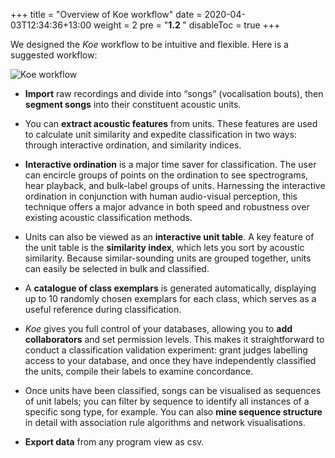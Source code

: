 +++
title = "Overview of Koe workflow"
date = 2020-04-03T12:34:36+13:00
weight = 2
pre = "<b>1.2 </b>"
disableToc = true
+++

We designed the _Koe_  workflow to be intuitive and flexible. Here is a suggested workflow:
 
![_Koe_ workflow](https://i.ibb.co/w4tNkZ5/workflow-SMALL.png)

* **Import** raw recordings and divide into “songs” (vocalisation bouts), then **segment songs** into their constituent acoustic units. 

* You can **extract acoustic features** from units. These features are used to calculate unit similarity and expedite classification in two ways: through interactive ordination, and similarity indices.

* **Interactive ordination** is a major time saver for classification. The user can encircle groups of points on the ordination to see spectrograms, hear playback, and bulk-label groups of units. Harnessing the interactive ordination in conjunction with human audio-visual perception, this technique offers a major advance in both speed and robustness over existing acoustic classification methods.

* Units can also be viewed as an **interactive unit table**. A key feature of the unit table is the **similarity index**, which lets you sort by acoustic similarity. Because similar-sounding units are grouped together, units can easily be selected in bulk and classified.

* A **catalogue of class exemplars** is generated automatically, displaying up to 10 randomly chosen exemplars for each class, which serves as a useful reference during classification.

* _Koe_ gives you full control of your databases, allowing you to **add collaborators** and set permission levels. This makes it straightforward to conduct a classification validation experiment: grant judges labelling access to your database, and once they have independently classified the units, compile their labels to examine concordance.

* Once units have been classified, songs can be visualised as sequences of unit labels; you can filter by sequence to identify all instances of a specific song type, for example. You can also **mine sequence structure** in detail with association rule algorithms and network visualisations.

* **Export data** from any program view as csv.
